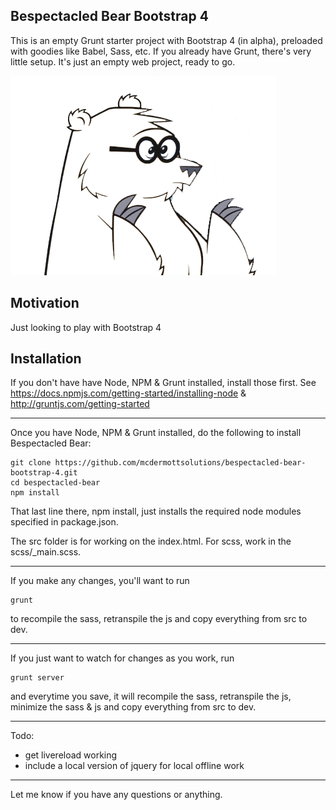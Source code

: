 ## Bespectacled Bear Bootstrap 4

This is an empty Grunt starter project with Bootstrap 4 (in alpha), preloaded with goodies like Babel, Sass, etc.  If you already have Grunt, there's very little setup.  It's just an empty web project, ready to go.

![alt text](https://raw.githubusercontent.com/mcdermottsolutions/bespectacled-bear/master/dist/img/bespectacled-bear.png "Bespectacled Bear Logo")



## Motivation

Just looking to play with Bootstrap 4

## Installation

If you don't have have Node, NPM & Grunt installed, install those first.
See https://docs.npmjs.com/getting-started/installing-node & http://gruntjs.com/getting-started

---

Once you have Node, NPM & Grunt installed, do the following to install Bespectacled Bear:

```shell
git clone https://github.com/mcdermottsolutions/bespectacled-bear-bootstrap-4.git
cd bespectacled-bear
npm install
```
That last line there, npm install, just installs the required node modules specified in package.json.


The src folder is for working on the index.html.  For scss, work in the scss/_main.scss.

---

If you make any changes, you'll want to run
```shell
grunt
````
to recompile the sass, retranspile the js and copy everything from src to dev.

---

If you just want to watch for changes as you work, run
```shell
grunt server
````
and everytime you save, it will recompile the sass, retranspile the js, minimize the sass & js and copy everything from src to dev.

---

Todo:
- get livereload working
- include a local version of jquery for local offline work

---

Let me know if you have any questions or anything.
